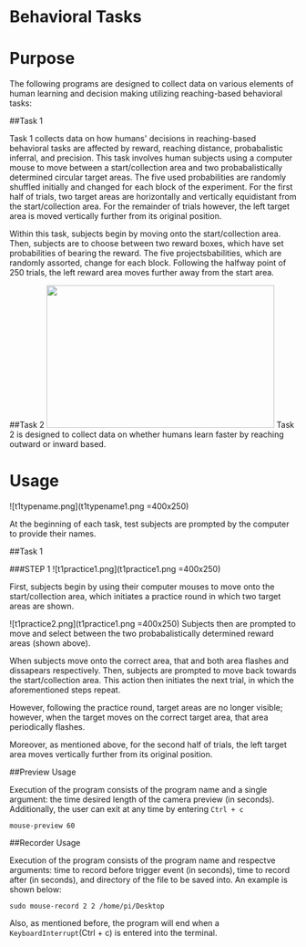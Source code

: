 # Behavioral Tasks


# Purpose

The following programs are designed to collect data on various elements of human learning and decision making utilizing reaching-based behavioral tasks:

##Task 1

Task 1 collects data on how humans' decisions in reaching-based behavioral tasks are affected by reward, reaching distance, probabalistic inferral, and precision. This task involves human subjects using a computer mouse to move between a start/collection area and two probabalistically determined circular target areas. The five used probabilities are randomly shuffled initially and changed for each block of the experiment. For the first half of trials, two target areas are horizontally and vertically equidistant from the start/collection area. For the remainder of trials however, the left target area is moved vertically further from its original position.

Within this task, subjects begin by moving onto the start/collection area. Then, subjects are to choose between two reward boxes, which have set probabilities of bearing the reward.  The five projectsbabilities, which are randomly assorted, change for each block.  Following the halfway point of 250 trials, the left reward area moves further away from the start area. 

##Task 2
<img src="https://github.com/bnhwa/datapak/blob/master/docs/t1practice1.png " width="400" height="250" />
Task 2 is designed to collect data on whether humans learn faster by reaching outward or inward based.

# Usage
![t1typename.png](t1typename1.png =400x250)

At the beginning of each task, test subjects are prompted by the computer to provide their names.

##Task 1

###STEP 1
![t1practice1.png](t1practice1.png =400x250)

First, subjects begin by using their computer mouses to move onto the start/collection area, which initiates a practice round in which two target areas are shown.

![t1practice2.png](t1practice1.png =400x250)
Subjects then are prompted to move and select between the two probabalistically determined reward areas (shown above).

When subjects move onto the correct area, that and both area flashes and dissapears respectively.
Then, subjects are prompted to move back towards the start/collection area.  This action then initiates the next trial, in which the aforementioned steps repeat.

However, following the practice round, target areas are no longer visible; however, when the target moves on the correct target area, that area periodically flashes.

Moreover, as mentioned above, for the second half of trials, the left target area moves vertically further from its original position.


##Preview Usage

Execution of the program consists of the program name and a single argument: the time desired length of the camera preview (in seconds). Additionally, the user can exit at any time by entering `Ctrl + c`

    mouse-preview 60

##Recorder Usage

Execution of the program consists of the program name and respectve arguments: time to record before trigger event (in seconds), time to record after (in seconds), and directory of the file to be saved into. An example is shown below:

    sudo mouse-record 2 2 /home/pi/Desktop

Also, as mentioned before, the program will end when a `KeyboardInterrupt`(Ctrl + c) is entered into the terminal.

